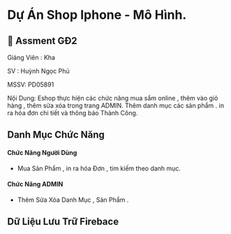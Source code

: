 # Dự Án Shop Iphone - Mô Hình.

## 🚀 Assment GĐ2

Giảng Viên : Kha 

SV : Huỳnh Ngọc Phú

MSSV: PD05891

Nội Dung: 
 Eshop thực hiện các chức năng mua sắm online , thêm vào giỏ hàng , thêm sửa xóa trong trang ADMIN. Thêm danh mục các sản phẩm . in ra hóa đơn chi tiết và thông báo Thành Công.
 
 ## Danh Mục Chức Năng

#### Chức Năng Người Dùng

- Mua Sản Phẩm , in ra hóa Đơn , tim kiếm theo danh mục.

#### Chức Năng ADMIN

- Thêm Sửa Xóa Danh Mục , Sản Phẩm .

## Dữ Liệu Lưu Trữ Firebace
